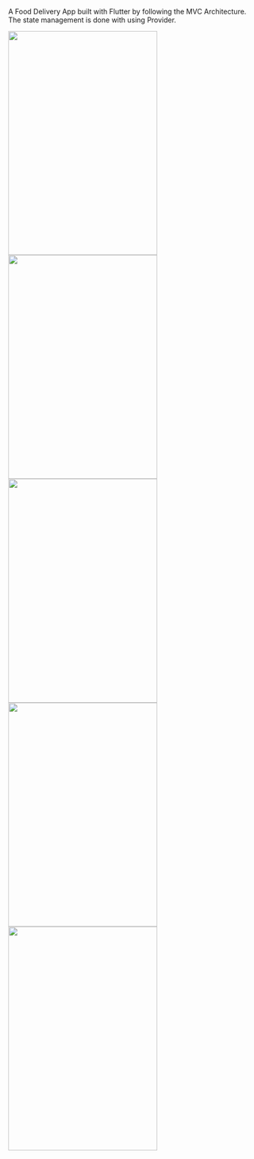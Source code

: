 A Food Delivery App built with Flutter by following the MVC Architecture. The state management is done with using Provider.


<img src="https://user-images.githubusercontent.com/75217894/163344575-0d087984-0867-4539-a02b-db81956becfb.png" width="300" height="450" />  <img src="https://user-images.githubusercontent.com/75217894/163344669-ac0d08c7-93b6-4e41-8bcd-964ec1f5305b.png" width="300" height="450" />  <img src="https://user-images.githubusercontent.com/75217894/163344841-85eafd02-f0cc-49b9-ba44-6861bfd93617.png" width="300" height="450" />  <img src="https://user-images.githubusercontent.com/75217894/163344847-e3085055-1d36-408c-9e6d-50aa3c3028b1.png" width="300" height="450" />  <img src="https://user-images.githubusercontent.com/75217894/163344855-5490b725-c642-4e88-a328-d3b5cd9bcda3.png" width="300" height="450" />

